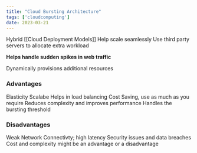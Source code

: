 ```yaml
---
title: "Cloud Bursting Architecture"
tags: ['cloudcomputing']
date: 2023-03-21
---
```


Hybrid [[Cloud Deployment Models]] 
Help scale seamlessly
Use third party servers to allocate extra workload

**Helps handle sudden spikes in web traffic**

Dynamically provisions additional resources 

### Advantages
Elasticity
Scalabe
Helps in load balancing
Cost Saving, use as much as you require
Reduces complexity and improves performance
Handles the bursting threshold


### Disadvantages
Weak Network Connectivty; high latency
Security issues and data breaches
Cost and complexity might be an advantage or a disadvantage 



